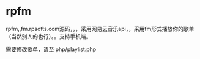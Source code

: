 # rpfm
rpfm,,fm.rpsofts.com源码，，，采用网易云音乐api，，采用fm形式播放你的歌单（当然别人的也行）。。支持手机端。

需要修改歌单，请至 php/playlist.php

